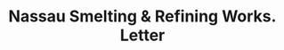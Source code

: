 ---
doi: 10.7916/D8K94KRT
date_other: '1000'
date_other_textual: 1000-1999
form: correspondence
genre:
- Letters (correspondence)
name:
- Nassau Smelting & Refining Works
object_in_context_url: https://biggert.cul.columbia.edu/items/view/ave_biggert_01913
subject_hierarchical_geographic:
- New York, New York, United States
subject_name:
- Nassau Smelting & Refining Works
title: Nassau Smelting & Refining Works. Letter
sort_title: Nassau Smelting & Refining Works. Letter
call_number: ave_biggert_01913
coordinates:
- 40.71277777777778,-74.00583333333333
pid: ave_biggert_01913
identifiers: ave_biggert_01913
thumbnail: https://derivativo-3.library.columbia.edu/iiif/2/ldpd:490614/full/!256,256/0/native.jpg
permalink: /biggert/ave_biggert_01913/
layout: iiif-image-page
---